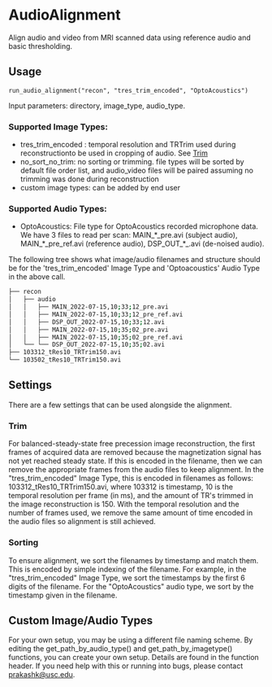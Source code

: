 # AudioAlignment
Align audio and video from MRI scanned data using reference audio and basic thresholding.

## Usage
```
run_audio_alignment("recon", "tres_trim_encoded", "OptoAcoustics")
```

Input parameters: directory, image_type, audio_type.

### Supported Image Types:
- tres_trim_encoded : temporal resolution and TRTrim used during reconstructionto be used in cropping of audio. See [Trim](#trim)
- no_sort_no_trim: no sorting or trimming. file types will be sorted by default file order list, and audio_video files will be paired assuming no trimming was done during reconstruction
- custom image types: can be added by end user

### Supported Audio Types:
- OptoAcoustics: File type for OptoAcoustics recorded microphone data. We have 3 files to read per scan: MAIN\_\*\_pre.avi (subject audio), MAIN\_\*\_pre_ref.avi (reference audio), DSP\_OUT\_\*\_.avi (de-noised audio).

The following tree shows what image/audio filenames and structure should be for the 'tres_trim_encoded' Image Type and 'Optoacoustics' Audio Type in the above call.
```bash
├── recon
│   ├── audio
│   │   ├── MAIN_2022-07-15,10;33;12_pre.avi
│   │   ├── MAIN_2022-07-15,10;33;12_pre_ref.avi
│   │   ├── DSP_OUT_2022-07-15,10;33;12.avi
│   │   ├── MAIN_2022-07-15,10;35;02_pre.avi
│   │   ├── MAIN_2022-07-15,10;35;02_pre_ref.avi
│   └── └── DSP_OUT_2022-07-15,10;35;02.avi
├── 103312_tRes10_TRTrim150.avi
└── 103502_tRes10_TRTrim150.avi
```


## Settings
There are a few settings that can be used alongside the alignment.

### Trim
For balanced-steady-state free precession image reconstruction, the first frames of acquired data are removed because the magnetization signal has not yet reached steady state. If this is encoded in the filename, then we can remove the appropriate frames from the audio files to keep alignment. In the "tres_trim_encoded" Image Type, this is encoded in filenames as follows: 103312_tRes10_TRTrim150.avi, where 103312 is timestamp, 10 is the temporal resolution per frame (in ms), and the amount of TR's trimmed in the image reconstruction is 150. With the temporal resolution and the number of frames used, we remove the same amount of time encoded in the audio files so alignment is still achieved.

### Sorting
To ensure alignment, we sort the filenames by timestamp and match them. This is encoded by simple indexing of the filename. For example, in the "tres_trim_encoded" Image Type, we sort the timestamps by the first 6 digits of the filename. For the "OptoAcoustics" audio type, we sort by the timestamp given in the filename.


## Custom Image/Audio Types
For your own setup, you may be using a different file naming scheme. By editing the get_path_by_audio_type() and get_path_by_imagetype() functions, you can create your own setup. Details are found in the function header. If you need help with this or running into bugs, please contact prakashk@usc.edu.



